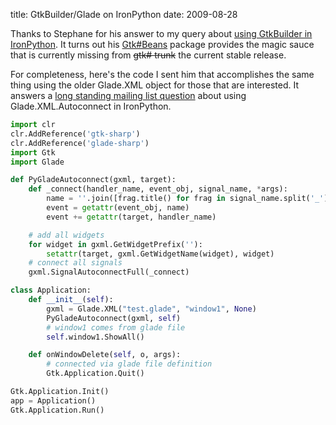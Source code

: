 title: GtkBuilder/Glade on IronPython
date: 2009-08-28



Thanks to Stephane for his answer to my query about [using GtkBuilder in IronPython](http://blog.reblochon.org/2009/08/gtkbuilder-on-ironpython.html). It turns out his [Gtk#Beans](http://gitorious.org/gtk-sharp-beans) package provides the magic sauce that is currently missing from ~~gtk# trunk~~ the current stable release.



For completeness, here's the code I sent him that accomplishes the same thing using the older Glade.XML object for those that are interested. It answers a [long standing mailing list question](http://lists.ironpython.com/pipermail/users-ironpython.com/2005-August/000968.html) about using Glade.XML.Autoconnect in IronPython.

```python
import clr
clr.AddReference('gtk-sharp')
clr.AddReference('glade-sharp')
import Gtk
import Glade

def PyGladeAutoconnect(gxml, target):
    def _connect(handler_name, event_obj, signal_name, *args):
        name = ''.join([frag.title() for frag in signal_name.split('_')])
        event = getattr(event_obj, name)
        event += getattr(target, handler_name)

    # add all widgets
    for widget in gxml.GetWidgetPrefix(''):
        setattr(target, gxml.GetWidgetName(widget), widget)
    # connect all signals
    gxml.SignalAutoconnectFull(_connect)

class Application:
    def __init__(self):
        gxml = Glade.XML("test.glade", "window1", None)
        PyGladeAutoconnect(gxml, self)
        # window1 comes from glade file
        self.window1.ShowAll()

    def onWindowDelete(self, o, args):
        # connected via glade file definition
        Gtk.Application.Quit()

Gtk.Application.Init()
app = Application()
Gtk.Application.Run()
```